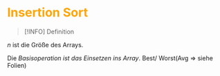 # <font color = "orange">Insertion Sort</font>
>[!INFO] Definition

$n$ ist die Größe des Arrays.

Die *Basisoperation ist das Einsetzen ins Array*.
Best/ Worst(Avg => siehe Folien)